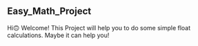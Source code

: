 ## Easy_Math_Project

Hi🙃 Welcome! This Project will help you to do some simple float calculations. Maybe it can help you!